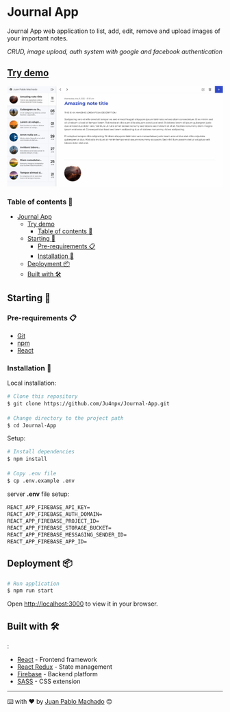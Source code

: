 # Journal App

Journal App web application to list, add, edit, remove and upload images of your important notes.

*CRUD, image upload, auth system with google and facebook authentication*

## [Try demo](https://ju4npx.github.io/journal-app/)

<img src="./preview.jpeg">

### Table of contents 📃

- [Journal App](#journal-app)
  - [Try demo](#try-demo)
    - [Table of contents 📃](#table-of-contents-)
  - [Starting 🚀](#starting-)
    - [Pre-requirements 📋](#pre-requirements-)
    - [Installation 🔧](#installation-)
  - [Deployment 📦](#deployment-)
  - [Built with 🛠️](#built-with-️)


## Starting 🚀
  
### Pre-requirements 📋

* [Git](https://git-scm.com/)
* [npm](https://www.npmjs.com/)
* [React](https://es.reactjs.org/docs/getting-started.html)

### Installation 🔧

Local installation:

```bash
# Clone this repository
$ git clone https://github.com/Ju4npx/Journal-App.git

# Change directory to the project path
$ cd Journal-App
```

Setup:
```bash
# Install dependencies
$ npm install

# Copy .env file
$ cp .env.example .env
```
server **.env** file setup:

```shell
REACT_APP_FIREBASE_API_KEY=
REACT_APP_FIREBASE_AUTH_DOMAIN=
REACT_APP_FIREBASE_PROJECT_ID=
REACT_APP_FIREBASE_STORAGE_BUCKET=
REACT_APP_FIREBASE_MESSAGING_SENDER_ID=
REACT_APP_FIREBASE_APP_ID=
```

## Deployment 📦

```bash
# Run application
$ npm run start
```

Open [http://localhost:3000](http://localhost:3000) to view it in your browser.

## Built with 🛠️
:

* [React](https://es.reactjs.org/) - Frontend framework
* [React Redux](https://react-redux.js.org/) - State management
* [Firebase](https://firebase.google.com/) - Backend platform
* [SASS](https://sass-lang.com/) - CSS extension

---
⌨️ with ❤️ by [Juan Pablo Machado](https://github.com/Ju4npx ) 😊 